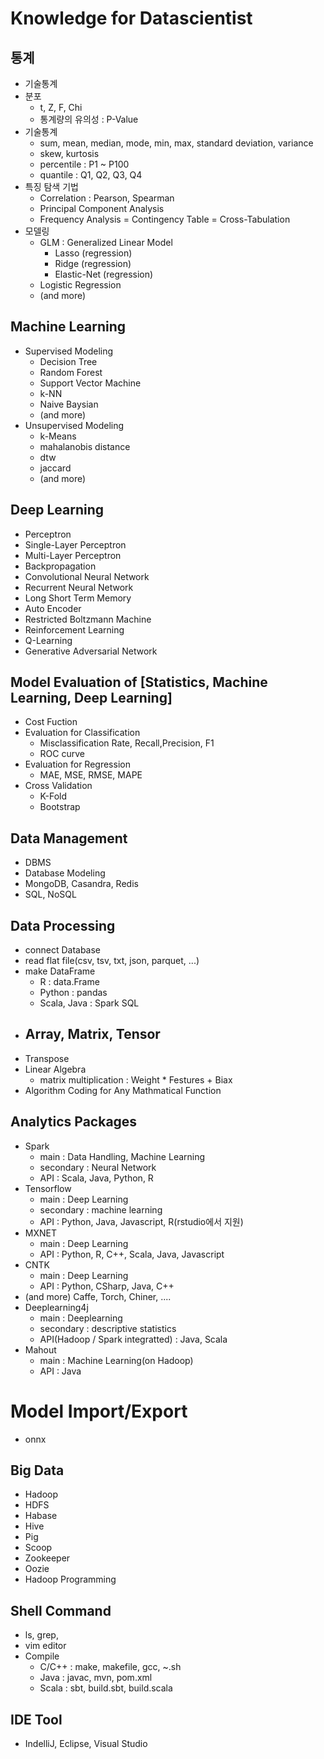 # Knowledge for Datascientist 
## 통계
- 기술통계
- 분포
  - t, Z, F, Chi
  - 통계량의 유의성 : P-Value
- 기술통계
  - sum, mean, median, mode, min, max, standard deviation, variance
  - skew, kurtosis
  - percentile : P1 ~ P100 
  - quantile : Q1, Q2, Q3, Q4
- 특징 탐색 기법
  - Correlation : Pearson, Spearman
  - Principal Component Analysis
  - Frequency Analysis = Contingency Table = Cross-Tabulation
- 모델링
  - GLM : Generalized Linear Model
    - Lasso (regression)
    - Ridge (regression)
    - Elastic-Net (regression)
  - Logistic Regression
  - (and more)
## Machine Learning
- Supervised Modeling
  - Decision Tree
  - Random Forest
  - Support Vector Machine
  - k-NN
  - Naive Baysian
  - (and more)
- Unsupervised Modeling
  - k-Means
  - mahalanobis distance
  - dtw
  - jaccard
  - (and more)
## Deep Learning
- Perceptron
- Single-Layer Perceptron
- Multi-Layer Perceptron
- Backpropagation
- Convolutional Neural Network
- Recurrent Neural Network
- Long Short Term Memory
- Auto Encoder
- Restricted Boltzmann Machine
- Reinforcement Learning
- Q-Learning
- Generative Adversarial Network

## Model Evaluation of [Statistics, Machine Learning, Deep Learning]
- Cost Fuction
- Evaluation for Classification
  - Misclassification Rate, Recall,Precision, F1
  - ROC curve
- Evaluation for Regression
  - MAE, MSE, RMSE, MAPE
- Cross Validation
  - K-Fold
  - Bootstrap

## Data Management
- DBMS 
- Database Modeling
- MongoDB, Casandra, Redis
- SQL, NoSQL

## Data Processing
- connect Database
- read flat file(csv, tsv, txt, json, parquet, ...)
- make DataFrame
  - R : data.Frame
  - Python : pandas
  - Scala, Java : Spark SQL
- Array, Matrix, Tensor
  - 
- Transpose
- Linear Algebra
  - matrix multiplication : Weight * Festures + Biax
- Algorithm Coding for Any Mathmatical Function

## Analytics Packages
- Spark
  - main :  Data Handling, Machine Learning
  - secondary :  Neural Network
  - API : Scala, Java, Python, R
- Tensorflow
  - main : Deep Learning
  - secondary : machine learning
  - API : Python, Java, Javascript, R(rstudio에서 지원)
- MXNET
  - main : Deep Learning
  - API : Python, R, C++, Scala, Java, Javascript
- CNTK
  - main : Deep Learning
  - API : Python, CSharp, Java, C++
- (and more) Caffe, Torch, Chiner, ....
- Deeplearning4j
  - main : Deeplearning
  - secondary : descriptive statistics
  - API(Hadoop / Spark integratted) : Java, Scala
- Mahout 
  - main : Machine Learning(on Hadoop)
  - API : Java

# Model Import/Export
- onnx

## Big Data
- Hadoop
- HDFS
- Habase
- Hive
- Pig
- Scoop
- Zookeeper
- Oozie
- Hadoop Programming

## Shell Command
- ls, grep, 
- vim editor
- Compile
  - C/C++ : make, makefile, gcc, ~.sh
  - Java : javac, mvn, pom.xml
  - Scala : sbt, build.sbt, build.scala

## IDE Tool
- IndelliJ, Eclipse, Visual Studio
